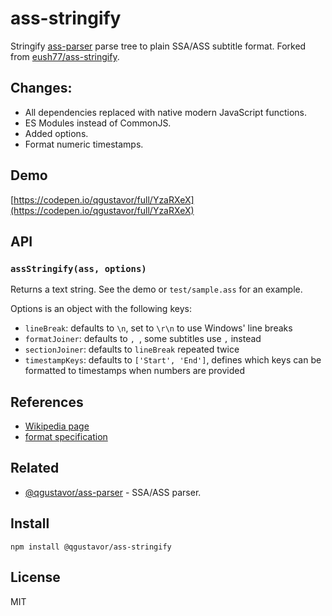# ass-stringify

Stringify [ass-parser](https://www.npmjs.com/package/@qgustavor/ass-parser) parse tree to plain SSA/ASS subtitle format. Forked from [eush77/ass-stringify](https://github.com/eush77/ass-stringify).

## Changes:

- All dependencies replaced with native modern JavaScript functions.
- ES Modules instead of CommonJS.
- Added options.
- Format numeric timestamps.

## Demo

[https://codepen.io/qgustavor/full/YzaRXeX](https://codepen.io/qgustavor/full/YzaRXeX)

## API

### `assStringify(ass, options)`

Returns a text string. See the demo or `test/sample.ass` for an example.

Options is an object with the following keys:

- `lineBreak`: defaults to `\n`, set to `\r\n` to use Windows' line breaks
- `formatJoiner`: defaults to `, `, some subtitles use `,` instead
- `sectionJoiner`: defaults to `lineBreak` repeated twice
- `timestampKeys`: defaults to `['Start', 'End']`, defines which keys can be formatted to timestamps when numbers are provided

## References

- [Wikipedia page](http://en.wikipedia.org/wiki/SubStation_Alpha)
- [format specification](http://www.perlfu.co.uk/projects/asa/ass-specs.doc)

## Related

- [@qgustavor/ass-parser](https://www.npmjs.com/package/@qgustavor/ass-parser) - SSA/ASS parser.

## Install

```shell
npm install @qgustavor/ass-stringify
```

## License

MIT

